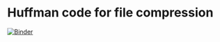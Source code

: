 # Huffman code for file compression

[![Binder](https://mybinder.org/badge_logo.svg)](https://mybinder.org/v2/gh/L4rralde/codes/HEAD)